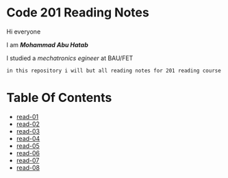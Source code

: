 # Code 201 Reading Notes
Hi everyone

I am ***Mohammad Abu Hatab***

I studied a *mechatronics egineer* at BAU/FET

`in this repository i will but all reading notes for 201 reading course `

# Table Of Contents
* <a href="read-01.md">read-01</a>
* <a href="read-02.md">read-02</a>
* <a href="read-03.md">read-03</a>
* <a href="read-04.md">read-04</a>
* <a href="read-05.md">read-05</a>
* <a href="read-06.md">read-06</a>
* <a href="read-07.md">read-07</a>
* <a href="read-08.md">read-08</a>
